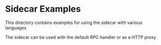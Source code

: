# Sidecar Examples

This directory contains examples for using the sidecar with various languages

The sidecar can be used with the default RPC handler or as a HTTP proxy
